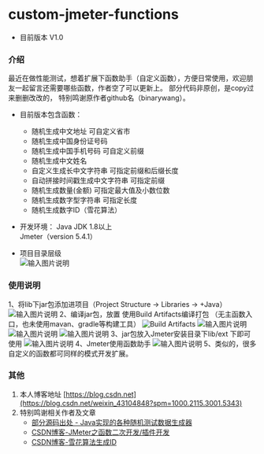 # custom-jmeter-functions
* 目前版本 V1.0 
### 介绍
   最近在做性能测试，想着扩展下函数助手（自定义函数），方便日常使用，欢迎朋友一起留言还需要哪些函数，作者空了可以更新上。
部分代码非原创，是copy过来删删改改的， 特别鸣谢原作者github名（binarywang）。
  
* 目前版本包含函数：
    * 随机生成中文地址 可自定义省市
    * 随机生成中国身份证号码
    * 随机生成中国手机号码 可自定义前缀
    * 随机生成中文姓名
    * 自定义生成长中文字符串 可指定前缀和后缀长度
    * 自动拼接时间戳生成中文字符串 可指定前缀
    * 随机生成数量(金额) 可指定最大值及小数位数
    * 随机生成数字型字符串 可指定长度
    * 随机生成数字ID（雪花算法）  
  

* 开发环境：
Java JDK 1.8以上  
Jmeter（version 5.4.1）  


* 项目目录层级  
![输入图片说明](https://foruda.gitee.com/images/1668887398525593483/5df30101_5573483.png "屏幕截图")


### 使用说明
1、将lib下jar包添加进项目（Project Structure  ->  Libraries  -> +Java）
![输入图片说明](https://foruda.gitee.com/images/1668886470234687656/f6ebe1fa_5573483.png "屏幕截图")
2、编译jar包，放置
使用Build Artifacts编译打包 （无主函数入口，也未使用mavan、gradle等构建工具）
![Build Artifacts](https://foruda.gitee.com/images/1668887444072456034/18a44b81_5573483.png "屏幕截图")
![输入图片说明](https://foruda.gitee.com/images/1668887498672339324/45e5f349_5573483.png "屏幕截图")
![输入图片说明](https://foruda.gitee.com/images/1668887515702426173/c6eabe0e_5573483.png "屏幕截图")
![输入图片说明](https://foruda.gitee.com/images/1668887610503507232/771f5909_5573483.png "屏幕截图")
3、jar包放入Jmeter安装目录下lib/ext 下即可使用
![输入图片说明](https://foruda.gitee.com/images/1668887693650559077/f0b1f612_5573483.png "屏幕截图")
4、Jmeter使用函数助手
![输入图片说明](https://foruda.gitee.com/images/1668887775618855880/5f9c626a_5573483.png "屏幕截图")
5、类似的，很多自定义的函数都可同样的模式开发扩展。  

### 其他

1. 本人博客地址 [https://blog.csdn.net](https://blog.csdn.net/weixin_43104848?spm=1000.2115.3001.5343)
2. 特别鸣谢相关作者及文章
    * [部分源码出处 - Java实现的各种随机测试数据生成器](https://github.com/binarywang/java-testdata-generator) 
    * [CSDN博客-JMeter之函数二次开发/插件开发](https://blog.csdn.net/u011072936/article/details/125946439)
    * [CSDN博客-雪花算法生成ID](https://blog.csdn.net/qq_42900213/article/details/126172808)
